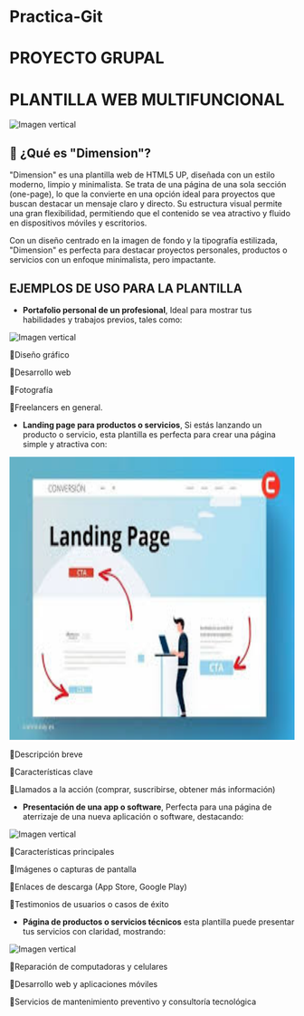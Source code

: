 # Practica-Git
# PROYECTO GRUPAL 
# PLANTILLA WEB MULTIFUNCIONAL
<img src="assets/imagenes/fondo2.png" alt="Imagen vertical" width="1000" height="500">

## 🌟 ¿Qué es "Dimension"?
"Dimension" es una plantilla web de HTML5 UP, diseñada con un estilo moderno, limpio y minimalista. Se trata de una página de una sola sección (one-page), lo que la convierte en una opción ideal para proyectos que buscan destacar un mensaje claro y directo. Su estructura visual permite una gran flexibilidad, permitiendo que el contenido se vea atractivo y fluido en dispositivos móviles y escritorios.

Con un diseño centrado en la imagen de fondo y la tipografía estilizada, "Dimension" es perfecta para destacar proyectos personales, productos o servicios con un enfoque minimalista, pero impactante.

## EJEMPLOS DE USO PARA LA PLANTILLA
* **Portafolio personal de un profesional**, Ideal para mostrar tus habilidades y trabajos previos, tales como:
<img src="assets/imagenes/porta.png" alt="Imagen vertical" width="1000" height="500">


🔹Diseño gráfico

🔹Desarrollo web

🔹Fotografía

🔹Freelancers en general.


* **Landing page para productos o servicios**, Si estás lanzando un producto o servicio, esta plantilla es perfecta para crear una página simple y atractiva con:
<img src="imagenes/landi.png" alt="Imagen vertical" width="1000" height="500">


🔹Descripción breve

🔹Características clave

🔹Llamados a la acción (comprar, suscribirse, obtener más información)

* **Presentación de una app o software**, Perfecta para una página de aterrizaje de una nueva aplicación o software, destacando:
<img src="assets/imagenes/app.png" alt="Imagen vertical" width="1000" height="500">


🔹Características principales

🔹Imágenes o capturas de pantalla

🔹Enlaces de descarga (App Store, Google Play)

🔹Testimonios de usuarios o casos de éxito


* **Página de productos o servicios técnicos** esta plantilla puede presentar tus servicios con claridad, mostrando:
<img src="assets/imagenes/repa.png" alt="Imagen vertical" width="1000" height="500">


🔹Reparación de computadoras y celulares


🔹Desarrollo web y aplicaciones móviles

🔹Servicios de mantenimiento preventivo y consultoría tecnológica


